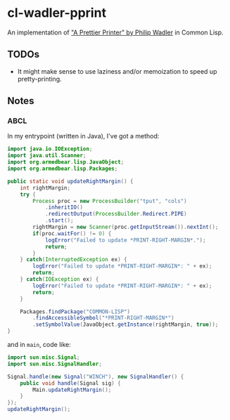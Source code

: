 cl-wadler-pprint
================

An implementation of ["A Prettier Printer" by Philip Wadler](https://homepages.inf.ed.ac.uk/wadler/papers/prettier/prettier.pdf) in Common Lisp.

TODOs
-----

-	It might make sense to use laziness and/or memoization to speed up pretty-printing.

Notes
-----

### ABCL

In my entrypoint (written in Java), I've got a method:

```java
import java.io.IOException;
import java.util.Scanner;
import org.armedbear.lisp.JavaObject;
import org.armedbear.lisp.Packages;

public static void updateRightMargin() {
	int rightMargin;
	try {
		Process proc = new ProcessBuilder("tput", "cols")
			.inheritIO()
			.redirectOutput(ProcessBuilder.Redirect.PIPE)
			.start();
		rightMargin = new Scanner(proc.getInputStream()).nextInt();
		if(proc.waitFor() != 0) {
			logError("Failed to update *PRINT-RIGHT-MARGIN*.");
			return;
		}
	} catch(InterruptedException ex) {
		logError("Failed to update *PRINT-RIGHT-MARGIN*: " + ex);
		return;
	} catch(IOException ex) {
		logError("Failed to update *PRINT-RIGHT-MARGIN*: " + ex);
		return;
	}

	Packages.findPackage("COMMON-LISP")
		.findAccessibleSymbol("*PRINT-RIGHT-MARGIN*")
		.setSymbolValue(JavaObject.getInstance(rightMargin, true));
}
```

and in `main`, code like:

```java
import sun.misc.Signal;
import sun.misc.SignalHandler;

Signal.handle(new Signal("WINCH"), new SignalHandler() {
	public void handle(Signal sig) {
		Main.updateRightMargin();
	}
});
updateRightMargin();
```
